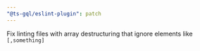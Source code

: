```yaml
---
"@ts-gql/eslint-plugin": patch
---
```


Fix linting files with array destructuring that ignore elements like `[,something]`
